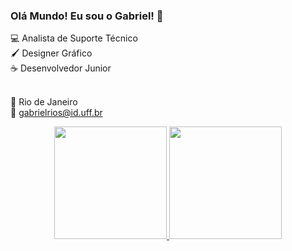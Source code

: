### Olá Mundo! Eu sou o Gabriel! 👋

💻  Analista de Suporte Técnico <br>
🖌️  Designer Gráfico <br>
☕   Desenvolvedor Junior <br><br>

📍  Rio de Janeiro <br>
📧  gabrielrios@id.uff.br


<div align="center">
  <a href="https://github.com/riosgabriel95">
  <img height="180em" src="https://github-readme-stats.vercel.app/api?username=riosgabriel95&show_icons=true&theme=dark&include_all_commits=true&count_private=true"/>
  <img height="180em" src="https://github-readme-stats.vercel.app/api/top-langs/?username=riosgabriel95&layout=compact&langs_count=7&theme=dark"/>
</div>
